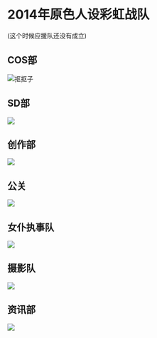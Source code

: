# 2014年原色人设彩虹战队
(这个时候应援队还没有成立)

## COS部
![抠抠子](./imgs/cos.jpg)

## SD部
![](./imgs/SD.jpg)

## 创作部
![](./imgs/Create.jpg)

## 公关
![](./imgs/PR.jpg)

## 女仆执事队
![](./imgs/Bulter.jpg)

## 摄影队
![](./imgs/Photo.jpg)

## 资讯部
![](./imgs/Info.jpg)
